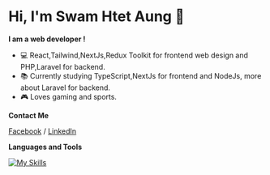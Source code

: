 # Hi, I'm Swam Htet Aung :wave:

**I am a web developer !**

- :computer:  React,Tailwind,NextJs,Redux Toolkit for frontend web design and PHP,Laravel for backend.
- :books:  Currently studying TypeScript,NextJs for frontend and NodeJs, more about Laravel for backend.
- :video_game:  Loves gaming and sports.

**Contact Me**

[Facebook](https://www.facebook.com/swamhtet.aung.52/) / [LinkedIn](https://www.linkedin.com/in/swamhtetaung/)

**Languages and Tools**


[![My Skills](https://skills.thijs.gg/icons?i=html,css,js,bootstrap,sass,react,tailwind,php,figma,git,github,vscode)](https://skills.thijs.gg)
